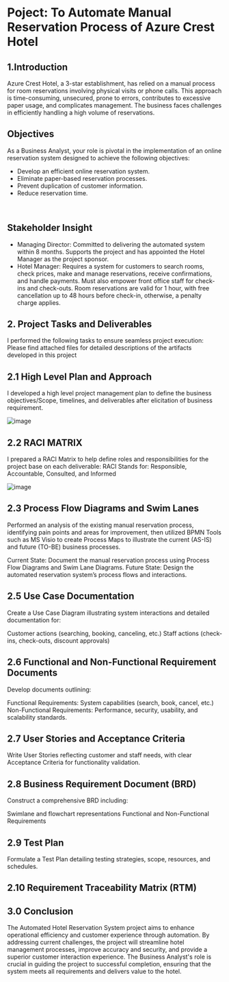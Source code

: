 <h1>Poject: To Automate Manual Reservation Process of Azure Crest Hotel</h1>


<h2>1.Introduction</h2>
Azure Crest Hotel, a 3-star establishment, has relied on a manual process for room reservations involving physical visits or phone calls. This approach is time-consuming, unsecured, prone to errors, contributes to excessive paper usage, and complicates management. The business faces challenges in efficiently handling a high volume of reservations.

<h2>Objectives</h2> 
As a Business Analyst, your role is pivotal in the implementation of an online reservation system designed to achieve the following objectives:

- Develop an efficient online reservation system.
- Eliminate paper-based reservation processes.
- Prevent duplication of customer information.
- Reduce reservation time.
<br />


<h2>Stakeholder Insight</h2> 

- Managing Director: Committed to delivering the automated system within 8 months. Supports the project and has appointed the Hotel Manager as the project sponsor.
- Hotel Manager: Requires a system for customers to search rooms, check prices, make and manage reservations, receive confirmations, and handle payments. Must also empower front office staff for check-ins and check-outs. Room reservations are valid for 1 hour, with free cancellation up to 48 hours before check-in, otherwise, a penalty charge applies.

<h2>2. Project Tasks and Deliverables</h2>
I performed the following tasks to ensure seamless project execution:
Please find attached files for detailed descriptions of the artifacts developed in this project

<h2>2.1 High Level Plan and Approach</h2>

I developed a high level project management plan to define the business objectives/Scope,  timelines, and deliverables after elicitation of business requirement.

![image](https://github.com/user-attachments/assets/982aabad-ca7a-4763-aeaf-02eedd58d162)


<h2>2.2 RACI MATRIX</h2>

I prepared a RACI Matrix to help define roles and responsibilities for the project base on each deliverable:
RACI Stands for: Responsible, Accountable, Consulted, and Informed

![image](https://github.com/user-attachments/assets/a5e9a7f1-e751-41bc-8994-008307a21b0b)



<h2>2.3 Process Flow Diagrams and Swim Lanes</h2>
Performed an analysis of the existing manual reservation process, identifying pain points and areas for improvement, then utilized BPMN Tools such as MS Visio to create Process Maps to illustrate the current (AS-IS) and future (TO-BE) business processes.




Current State: Document the manual reservation process using Process Flow Diagrams and Swim Lane Diagrams.
Future State: Design the automated reservation system’s process flows and interactions.

<h2>2.5 Use Case Documentation</h2>

Create a Use Case Diagram illustrating system interactions and detailed documentation for:

Customer actions (searching, booking, canceling, etc.)
Staff actions (check-ins, check-outs, discount approvals)

<h2>2.6 Functional and Non-Functional Requirement Documents</h2>

Develop documents outlining:

Functional Requirements: System capabilities (search, book, cancel, etc.)
Non-Functional Requirements: Performance, security, usability, and scalability standards.

<h2>2.7 User Stories and Acceptance Criteria</h2>

Write User Stories reflecting customer and staff needs, with clear Acceptance Criteria for functionality validation.

<h2>2.8 Business Requirement Document (BRD)</h2>

Construct a comprehensive BRD including:

Swimlane and flowchart representations
Functional and Non-Functional Requirements

<h2>2.9 Test Plan</h2>


Formulate a Test Plan detailing testing strategies, scope, resources, and schedules.

<h2>2.10 Requirement Traceability Matrix (RTM)</h2>

<h2>3.0 Conclusion</h2>
The Automated Hotel Reservation System project aims to enhance operational efficiency and customer experience through automation. By addressing current challenges, the project will streamline hotel management processes, improve accuracy and security, and provide a superior customer interaction experience. The Business Analyst's role is crucial in guiding the project to successful completion, ensuring that the system meets all requirements and delivers value to the hotel.
  




<!--
 ```diff
- text in red
+ text in green
! text in orange
# text in gray
@@ text in purple (and bold)@@
```
--!>
